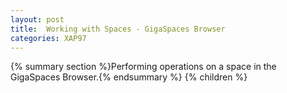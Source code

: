```yaml
---
layout: post
title:  Working with Spaces - GigaSpaces Browser
categories: XAP97
---
```


{% summary section %}Performing operations on a space in the GigaSpaces Browser.{% endsummary %}
{% children %}
